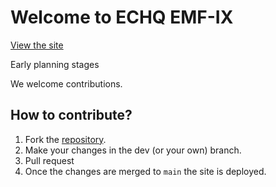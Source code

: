 # Welcome to ECHQ EMF-IX

[View the site](https://ix.echq.org.uk)

Early planning stages

We welcome contributions.

## How to contribute?

1. Fork the [repository](https://github.com/EMF-Hams/emf-ix).
2. Make your changes in the dev (or your own) branch.
3. Pull request
4. Once the changes are merged to `main` the site is deployed.

